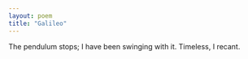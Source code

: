 ```yaml
---
layout: poem
title: "Galileo"
---
```


The pendulum stops;
I have been swinging with it.
Timeless, I recant.
